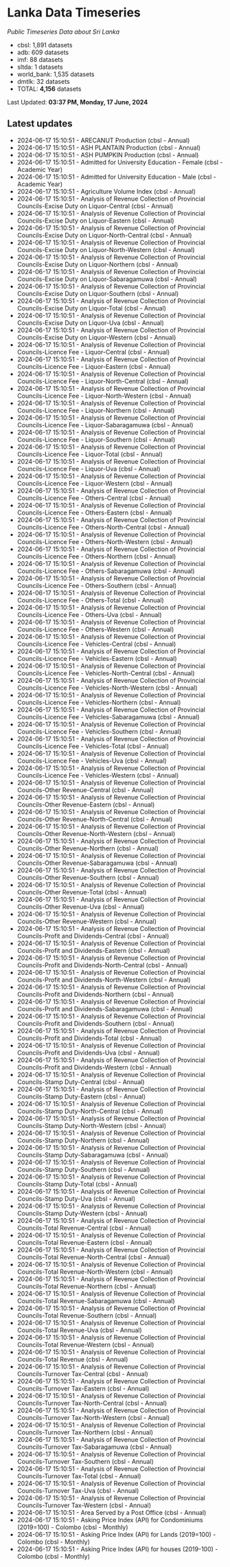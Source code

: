 # Lanka Data Timeseries
*Public Timeseries Data about Sri Lanka*

* cbsl: 1,891 datasets
* adb: 609 datasets
* imf: 88 datasets
* sltda: 1 datasets
* world_bank: 1,535 datasets
* dmtlk: 32 datasets
* TOTAL: **4,156** datasets

Last Updated: **03:37 PM, Monday, 17 June, 2024**

## Latest updates

* 2024-06-17 15:10:51 - ARECANUT Production (cbsl - Annual)
* 2024-06-17 15:10:51 - ASH PLANTAIN Production (cbsl - Annual)
* 2024-06-17 15:10:51 - ASH PUMPKIN Production (cbsl - Annual)
* 2024-06-17 15:10:51 - Admitted for University Education - Female (cbsl - Academic Year)
* 2024-06-17 15:10:51 - Admitted for University Education - Male (cbsl - Academic Year)
* 2024-06-17 15:10:51 - Agriculture Volume Index (cbsl - Annual)
* 2024-06-17 15:10:51 - Analysis of Revenue Collection of Provincial Councils-Excise Duty on Liquor-Central (cbsl - Annual)
* 2024-06-17 15:10:51 - Analysis of Revenue Collection of Provincial Councils-Excise Duty on Liquor-Eastern (cbsl - Annual)
* 2024-06-17 15:10:51 - Analysis of Revenue Collection of Provincial Councils-Excise Duty on Liquor-North-Central (cbsl - Annual)
* 2024-06-17 15:10:51 - Analysis of Revenue Collection of Provincial Councils-Excise Duty on Liquor-North-Western (cbsl - Annual)
* 2024-06-17 15:10:51 - Analysis of Revenue Collection of Provincial Councils-Excise Duty on Liquor-Northern (cbsl - Annual)
* 2024-06-17 15:10:51 - Analysis of Revenue Collection of Provincial Councils-Excise Duty on Liquor-Sabaragamuwa (cbsl - Annual)
* 2024-06-17 15:10:51 - Analysis of Revenue Collection of Provincial Councils-Excise Duty on Liquor-Southern (cbsl - Annual)
* 2024-06-17 15:10:51 - Analysis of Revenue Collection of Provincial Councils-Excise Duty on Liquor-Total (cbsl - Annual)
* 2024-06-17 15:10:51 - Analysis of Revenue Collection of Provincial Councils-Excise Duty on Liquor-Uva (cbsl - Annual)
* 2024-06-17 15:10:51 - Analysis of Revenue Collection of Provincial Councils-Excise Duty on Liquor-Western (cbsl - Annual)
* 2024-06-17 15:10:51 - Analysis of Revenue Collection of Provincial Councils-Licence Fee - Liquor-Central (cbsl - Annual)
* 2024-06-17 15:10:51 - Analysis of Revenue Collection of Provincial Councils-Licence Fee - Liquor-Eastern (cbsl - Annual)
* 2024-06-17 15:10:51 - Analysis of Revenue Collection of Provincial Councils-Licence Fee - Liquor-North-Central (cbsl - Annual)
* 2024-06-17 15:10:51 - Analysis of Revenue Collection of Provincial Councils-Licence Fee - Liquor-North-Western (cbsl - Annual)
* 2024-06-17 15:10:51 - Analysis of Revenue Collection of Provincial Councils-Licence Fee - Liquor-Northern (cbsl - Annual)
* 2024-06-17 15:10:51 - Analysis of Revenue Collection of Provincial Councils-Licence Fee - Liquor-Sabaragamuwa (cbsl - Annual)
* 2024-06-17 15:10:51 - Analysis of Revenue Collection of Provincial Councils-Licence Fee - Liquor-Southern (cbsl - Annual)
* 2024-06-17 15:10:51 - Analysis of Revenue Collection of Provincial Councils-Licence Fee - Liquor-Total (cbsl - Annual)
* 2024-06-17 15:10:51 - Analysis of Revenue Collection of Provincial Councils-Licence Fee - Liquor-Uva (cbsl - Annual)
* 2024-06-17 15:10:51 - Analysis of Revenue Collection of Provincial Councils-Licence Fee - Liquor-Western (cbsl - Annual)
* 2024-06-17 15:10:51 - Analysis of Revenue Collection of Provincial Councils-Licence Fee - Others-Central (cbsl - Annual)
* 2024-06-17 15:10:51 - Analysis of Revenue Collection of Provincial Councils-Licence Fee - Others-Eastern (cbsl - Annual)
* 2024-06-17 15:10:51 - Analysis of Revenue Collection of Provincial Councils-Licence Fee - Others-North-Central (cbsl - Annual)
* 2024-06-17 15:10:51 - Analysis of Revenue Collection of Provincial Councils-Licence Fee - Others-North-Western (cbsl - Annual)
* 2024-06-17 15:10:51 - Analysis of Revenue Collection of Provincial Councils-Licence Fee - Others-Northern (cbsl - Annual)
* 2024-06-17 15:10:51 - Analysis of Revenue Collection of Provincial Councils-Licence Fee - Others-Sabaragamuwa (cbsl - Annual)
* 2024-06-17 15:10:51 - Analysis of Revenue Collection of Provincial Councils-Licence Fee - Others-Southern (cbsl - Annual)
* 2024-06-17 15:10:51 - Analysis of Revenue Collection of Provincial Councils-Licence Fee - Others-Total (cbsl - Annual)
* 2024-06-17 15:10:51 - Analysis of Revenue Collection of Provincial Councils-Licence Fee - Others-Uva (cbsl - Annual)
* 2024-06-17 15:10:51 - Analysis of Revenue Collection of Provincial Councils-Licence Fee - Others-Western (cbsl - Annual)
* 2024-06-17 15:10:51 - Analysis of Revenue Collection of Provincial Councils-Licence Fee - Vehicles-Central (cbsl - Annual)
* 2024-06-17 15:10:51 - Analysis of Revenue Collection of Provincial Councils-Licence Fee - Vehicles-Eastern (cbsl - Annual)
* 2024-06-17 15:10:51 - Analysis of Revenue Collection of Provincial Councils-Licence Fee - Vehicles-North-Central (cbsl - Annual)
* 2024-06-17 15:10:51 - Analysis of Revenue Collection of Provincial Councils-Licence Fee - Vehicles-North-Western (cbsl - Annual)
* 2024-06-17 15:10:51 - Analysis of Revenue Collection of Provincial Councils-Licence Fee - Vehicles-Northern (cbsl - Annual)
* 2024-06-17 15:10:51 - Analysis of Revenue Collection of Provincial Councils-Licence Fee - Vehicles-Sabaragamuwa (cbsl - Annual)
* 2024-06-17 15:10:51 - Analysis of Revenue Collection of Provincial Councils-Licence Fee - Vehicles-Southern (cbsl - Annual)
* 2024-06-17 15:10:51 - Analysis of Revenue Collection of Provincial Councils-Licence Fee - Vehicles-Total (cbsl - Annual)
* 2024-06-17 15:10:51 - Analysis of Revenue Collection of Provincial Councils-Licence Fee - Vehicles-Uva (cbsl - Annual)
* 2024-06-17 15:10:51 - Analysis of Revenue Collection of Provincial Councils-Licence Fee - Vehicles-Western (cbsl - Annual)
* 2024-06-17 15:10:51 - Analysis of Revenue Collection of Provincial Councils-Other Revenue-Central (cbsl - Annual)
* 2024-06-17 15:10:51 - Analysis of Revenue Collection of Provincial Councils-Other Revenue-Eastern (cbsl - Annual)
* 2024-06-17 15:10:51 - Analysis of Revenue Collection of Provincial Councils-Other Revenue-North-Central (cbsl - Annual)
* 2024-06-17 15:10:51 - Analysis of Revenue Collection of Provincial Councils-Other Revenue-North-Western (cbsl - Annual)
* 2024-06-17 15:10:51 - Analysis of Revenue Collection of Provincial Councils-Other Revenue-Northern (cbsl - Annual)
* 2024-06-17 15:10:51 - Analysis of Revenue Collection of Provincial Councils-Other Revenue-Sabaragamuwa (cbsl - Annual)
* 2024-06-17 15:10:51 - Analysis of Revenue Collection of Provincial Councils-Other Revenue-Southern (cbsl - Annual)
* 2024-06-17 15:10:51 - Analysis of Revenue Collection of Provincial Councils-Other Revenue-Total (cbsl - Annual)
* 2024-06-17 15:10:51 - Analysis of Revenue Collection of Provincial Councils-Other Revenue-Uva (cbsl - Annual)
* 2024-06-17 15:10:51 - Analysis of Revenue Collection of Provincial Councils-Other Revenue-Western (cbsl - Annual)
* 2024-06-17 15:10:51 - Analysis of Revenue Collection of Provincial Councils-Profit and Dividends-Central (cbsl - Annual)
* 2024-06-17 15:10:51 - Analysis of Revenue Collection of Provincial Councils-Profit and Dividends-Eastern (cbsl - Annual)
* 2024-06-17 15:10:51 - Analysis of Revenue Collection of Provincial Councils-Profit and Dividends-North-Central (cbsl - Annual)
* 2024-06-17 15:10:51 - Analysis of Revenue Collection of Provincial Councils-Profit and Dividends-North-Western (cbsl - Annual)
* 2024-06-17 15:10:51 - Analysis of Revenue Collection of Provincial Councils-Profit and Dividends-Northern (cbsl - Annual)
* 2024-06-17 15:10:51 - Analysis of Revenue Collection of Provincial Councils-Profit and Dividends-Sabaragamuwa (cbsl - Annual)
* 2024-06-17 15:10:51 - Analysis of Revenue Collection of Provincial Councils-Profit and Dividends-Southern (cbsl - Annual)
* 2024-06-17 15:10:51 - Analysis of Revenue Collection of Provincial Councils-Profit and Dividends-Total (cbsl - Annual)
* 2024-06-17 15:10:51 - Analysis of Revenue Collection of Provincial Councils-Profit and Dividends-Uva (cbsl - Annual)
* 2024-06-17 15:10:51 - Analysis of Revenue Collection of Provincial Councils-Profit and Dividends-Western (cbsl - Annual)
* 2024-06-17 15:10:51 - Analysis of Revenue Collection of Provincial Councils-Stamp Duty-Central (cbsl - Annual)
* 2024-06-17 15:10:51 - Analysis of Revenue Collection of Provincial Councils-Stamp Duty-Eastern (cbsl - Annual)
* 2024-06-17 15:10:51 - Analysis of Revenue Collection of Provincial Councils-Stamp Duty-North-Central (cbsl - Annual)
* 2024-06-17 15:10:51 - Analysis of Revenue Collection of Provincial Councils-Stamp Duty-North-Western (cbsl - Annual)
* 2024-06-17 15:10:51 - Analysis of Revenue Collection of Provincial Councils-Stamp Duty-Northern (cbsl - Annual)
* 2024-06-17 15:10:51 - Analysis of Revenue Collection of Provincial Councils-Stamp Duty-Sabaragamuwa (cbsl - Annual)
* 2024-06-17 15:10:51 - Analysis of Revenue Collection of Provincial Councils-Stamp Duty-Southern (cbsl - Annual)
* 2024-06-17 15:10:51 - Analysis of Revenue Collection of Provincial Councils-Stamp Duty-Total (cbsl - Annual)
* 2024-06-17 15:10:51 - Analysis of Revenue Collection of Provincial Councils-Stamp Duty-Uva (cbsl - Annual)
* 2024-06-17 15:10:51 - Analysis of Revenue Collection of Provincial Councils-Stamp Duty-Western (cbsl - Annual)
* 2024-06-17 15:10:51 - Analysis of Revenue Collection of Provincial Councils-Total Revenue-Central (cbsl - Annual)
* 2024-06-17 15:10:51 - Analysis of Revenue Collection of Provincial Councils-Total Revenue-Eastern (cbsl - Annual)
* 2024-06-17 15:10:51 - Analysis of Revenue Collection of Provincial Councils-Total Revenue-North-Central (cbsl - Annual)
* 2024-06-17 15:10:51 - Analysis of Revenue Collection of Provincial Councils-Total Revenue-North-Western (cbsl - Annual)
* 2024-06-17 15:10:51 - Analysis of Revenue Collection of Provincial Councils-Total Revenue-Northern (cbsl - Annual)
* 2024-06-17 15:10:51 - Analysis of Revenue Collection of Provincial Councils-Total Revenue-Sabaragamuwa (cbsl - Annual)
* 2024-06-17 15:10:51 - Analysis of Revenue Collection of Provincial Councils-Total Revenue-Southern (cbsl - Annual)
* 2024-06-17 15:10:51 - Analysis of Revenue Collection of Provincial Councils-Total Revenue-Uva (cbsl - Annual)
* 2024-06-17 15:10:51 - Analysis of Revenue Collection of Provincial Councils-Total Revenue-Western (cbsl - Annual)
* 2024-06-17 15:10:51 - Analysis of Revenue Collection of Provincial Councils-Total Revenue (cbsl - Annual)
* 2024-06-17 15:10:51 - Analysis of Revenue Collection of Provincial Councils-Turnover Tax-Central (cbsl - Annual)
* 2024-06-17 15:10:51 - Analysis of Revenue Collection of Provincial Councils-Turnover Tax-Eastern (cbsl - Annual)
* 2024-06-17 15:10:51 - Analysis of Revenue Collection of Provincial Councils-Turnover Tax-North-Central (cbsl - Annual)
* 2024-06-17 15:10:51 - Analysis of Revenue Collection of Provincial Councils-Turnover Tax-North-Western (cbsl - Annual)
* 2024-06-17 15:10:51 - Analysis of Revenue Collection of Provincial Councils-Turnover Tax-Northern (cbsl - Annual)
* 2024-06-17 15:10:51 - Analysis of Revenue Collection of Provincial Councils-Turnover Tax-Sabaragamuwa (cbsl - Annual)
* 2024-06-17 15:10:51 - Analysis of Revenue Collection of Provincial Councils-Turnover Tax-Southern (cbsl - Annual)
* 2024-06-17 15:10:51 - Analysis of Revenue Collection of Provincial Councils-Turnover Tax-Total (cbsl - Annual)
* 2024-06-17 15:10:51 - Analysis of Revenue Collection of Provincial Councils-Turnover Tax-Uva (cbsl - Annual)
* 2024-06-17 15:10:51 - Analysis of Revenue Collection of Provincial Councils-Turnover Tax-Western (cbsl - Annual)
* 2024-06-17 15:10:51 - Area Served by a Post Office (cbsl - Annual)
* 2024-06-17 15:10:51 - Asking Price Index (API) for Condominiums (2019=100) - Colombo (cbsl - Monthly)
* 2024-06-17 15:10:51 - Asking Price Index (API) for Lands (2019=100) - Colombo (cbsl - Monthly)
* 2024-06-17 15:10:51 - Asking Price Index (API) for houses (2019-100) - Colombo (cbsl - Monthly)